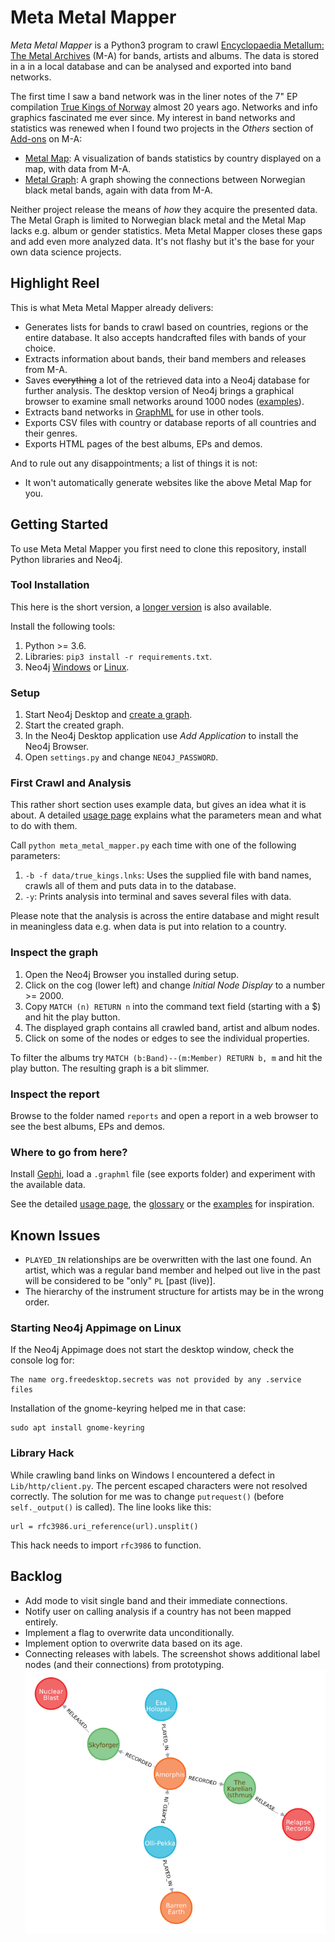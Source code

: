 # Meta Metal Mapper

_Meta Metal Mapper_ is a Python3 program to crawl 
[Encyclopaedia Metallum: The Metal Archives](https://www.metal-archives.com/) (M-A) for bands, artists and albums. The
data is stored in a in a local database and can be analysed and exported into band networks.

The first time I saw a band network was in the liner notes of the 7" EP compilation
[True Kings of Norway](https://www.metal-archives.com/albums/Immortal/True_Kings_of_Norway/111142) almost 20 years ago.
Networks and info graphics fascinated me ever since. My interest in band networks and statistics was renewed when I 
found two projects in the _Others_ section of [Add-ons](https://www.metal-archives.com/content/tools) on M-A:

* [Metal Map](https://metal-map.com/): A visualization of bands statistics by country displayed on a map, with data from
    M-A.
* [Metal Graph](http://metal-graph.com/): A graph showing the connections between Norwegian black metal bands, 
    again with data from M-A. 
    
Neither project release the means of _how_ they acquire the presented data. The Metal Graph is limited to Norwegian
black metal and the Metal Map lacks e.g. album or gender statistics. Meta Metal Mapper closes these gaps and add even 
more analyzed data. It's not flashy but it's the base for your own data science projects.

## Highlight Reel

This is what Meta Metal Mapper already delivers:

* Generates lists for bands to crawl based on countries, regions or the entire database.
    It also accepts handcrafted files with bands of your choice.
* Extracts information about bands, their band members and releases from M-A.
* Saves ~~everything~~ a lot of the retrieved data into a Neo4j database for further analysis.
    The desktop version of Neo4j brings a graphical browser to examine small networks around
    1000 nodes ([examples](EXAMPLES.md)).
* Extracts band networks in [GraphML](http://graphml.graphdrawing.org/) for use in other tools.
* Exports CSV files with country or database reports of all countries and their genres.
* Exports HTML pages of the best albums, EPs and demos.

And to rule out any disappointments; a list of things it is not:

* It won't automatically generate websites like the above Metal Map for you.

## Getting Started

To use Meta Metal Mapper you first need to clone this repository, install Python libraries and Neo4j.

### Tool Installation

This here is the short version, a [longer version](GETTING_STARTED.md) is also available.

Install the following tools:

1. Python >= 3.6.
2. Libraries: `pip3 install -r requirements.txt`.
3. Neo4j [Windows](https://neo4j.com/download/) or 
    [Linux](https://neo4j.com/docs/operations-manual/current/installation/linux/debian/).

### Setup

1. Start Neo4j Desktop and [create a graph](USAGE.md).
2. Start the created graph. 
3. In the Neo4j Desktop application use _Add Application_ to install the Neo4j Browser. 
4. Open `settings.py` and change `NEO4J_PASSWORD`.

### First Crawl and Analysis

This rather short section uses example data, but gives an idea what it is about. A detailed [usage page](USAGE.md)
explains what the parameters mean and what to do with them.   

Call `python meta_metal_mapper.py` each time with one of the following parameters:

1. `-b -f data/true_kings.lnks`: Uses the supplied file with band names, crawls all of them and puts data in to the 
    database.
2. `-y`: Prints analysis into terminal and saves several files with data.

Please note that the analysis is across the entire database and might result in meaningless data e.g. when data is put
into relation to a country. 

### Inspect the graph

1. Open the Neo4j Browser you installed during setup.
2. Click on the cog (lower left) and change _Initial Node Display_ to a number >= 2000.
3. Copy `MATCH (n) RETURN n` into the command text field (starting with a $) and hit the play button.
  1. The displayed graph contains all crawled band, artist and album nodes.
  2. Click on some of the nodes or edges to see the individual properties.

To filter the albums try `MATCH (b:Band)--(m:Member) RETURN b, m` and hit the play button. The resulting graph is a bit
slimmer.

### Inspect the report

Browse to the folder named `reports` and open a report in a web browser to see the best albums, EPs and demos.

### Where to go from here?

Install [Gephi](GEPHI_HOWTO.md), load a `.graphml` file (see exports folder) and experiment with the available data. 

See the detailed [usage page](USAGE.md), the [glossary](GLOSSARY.md) or the [examples](EXAMPLES.md) for inspiration.

## Known Issues

* `PLAYED_IN` relationships are be overwritten with the last one found. An artist, which was a regular
    band member and helped out live in the past will be considered to be "only" `PL` [past (live)]. 
* The hierarchy of the instrument structure for artists may be in the wrong order.

### Starting Neo4j Appimage on Linux

If the Neo4j Appimage does not start the desktop window, check the console log for:

    The name org.freedesktop.secrets was not provided by any .service files
    
Installation of the gnome-keyring helped me in that case:

    sudo apt install gnome-keyring

### Library Hack

While crawling band links on Windows I encountered a defect in `Lib/http/client.py`. The percent escaped characters were
not resolved correctly. The solution for me was to change `putrequest()` (before `self._output()` is called). The line
looks like this:

    url = rfc3986.uri_reference(url).unsplit()
    
This hack needs to import `rfc3986` to function.

## Backlog

* Add mode to visit single band and their immediate connections.
* Notify user on calling analysis if a country has not been mapped entirely. 
* Implement a flag to overwrite data unconditionally.
* Implement option to overwrite data based on its age.
* Connecting releases with labels. The screenshot shows additional label nodes (and their connections) from prototyping.
    ![Prototype including labels and Albums](img/intro_graph_2.png)